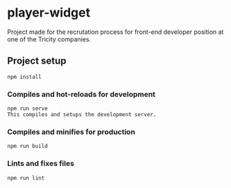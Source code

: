 # player-widget
Project made for  the recrutation process  for front-end developer position at one of the Tricity companies.

## Project setup
```
npm install
```

### Compiles and hot-reloads for development
```
npm run serve 
This compiles and setups the development server.
```

### Compiles and minifies for production
```
npm run build
```

### Lints and fixes files
```
npm run lint
```
